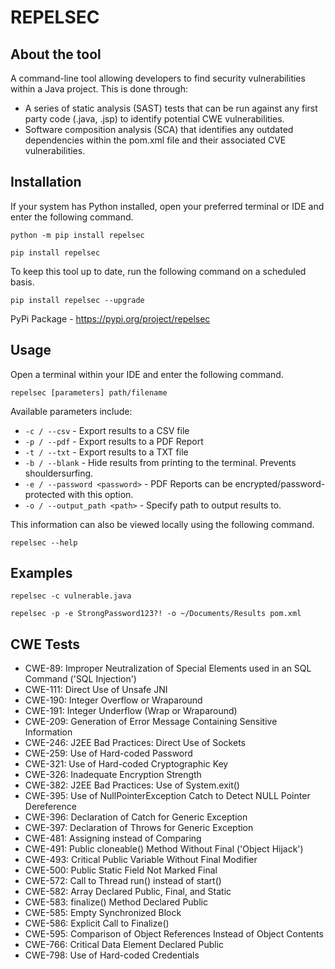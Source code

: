 # REPELSEC

## About the tool

A command-line tool allowing developers to find security vulnerabilities within a Java project. This is done through:

- A series of static analysis (SAST) tests that can be run against any first party code (.java, .jsp) to identify
  potential CWE vulnerabilities.
- Software composition analysis (SCA) that identifies any outdated dependencies within the pom.xml file and their
  associated
  CVE vulnerabilities.

## Installation

If your system has Python installed, open your preferred terminal or IDE and enter the following command.

`python -m pip install repelsec`

`pip install repelsec`

To keep this tool up to date, run the following command on a scheduled basis.

`pip install repelsec --upgrade`

PyPi Package - https://pypi.org/project/repelsec

## Usage

Open a terminal within your IDE and enter the following command.

`repelsec [parameters] path/filename`

Available parameters include:

- `-c / --csv` - Export results to a CSV file
- `-p / --pdf` - Export results to a PDF Report
- `-t / --txt` - Export results to a TXT file
- `-b / --blank` - Hide results from printing to the terminal. Prevents shouldersurfing.
- `-e / --password <password>` - PDF Reports can be encrypted/password-protected with this option.
- `-o / --output_path <path>` - Specify path to output results to.

This information can also be viewed locally using the following command.

`repelsec --help`

## Examples

`repelsec -c vulnerable.java`

`repelsec -p -e StrongPassword123?! -o ~/Documents/Results pom.xml`

## CWE Tests

- CWE-89: Improper Neutralization of Special Elements used in an SQL Command ('SQL Injection')
- CWE-111: Direct Use of Unsafe JNI
- CWE-190: Integer Overflow or Wraparound
- CWE-191: Integer Underflow (Wrap or Wraparound)
- CWE-209: Generation of Error Message Containing Sensitive Information
- CWE-246: J2EE Bad Practices: Direct Use of Sockets
- CWE-259: Use of Hard-coded Password
- CWE-321: Use of Hard-coded Cryptographic Key
- CWE-326: Inadequate Encryption Strength
- CWE-382: J2EE Bad Practices: Use of System.exit()
- CWE-395: Use of NullPointerException Catch to Detect NULL Pointer Dereference
- CWE-396: Declaration of Catch for Generic Exception
- CWE-397: Declaration of Throws for Generic Exception
- CWE-481: Assigning instead of Comparing
- CWE-491: Public cloneable() Method Without Final ('Object Hijack')
- CWE-493: Critical Public Variable Without Final Modifier
- CWE-500: Public Static Field Not Marked Final
- CWE-572: Call to Thread run() instead of start()
- CWE-582: Array Declared Public, Final, and Static
- CWE-583: finalize() Method Declared Public
- CWE-585: Empty Synchronized Block
- CWE-586: Explicit Call to Finalize()
- CWE-595: Comparison of Object References Instead of Object Contents
- CWE-766: Critical Data Element Declared Public
- CWE-798: Use of Hard-coded Credentials